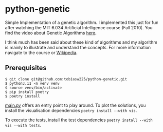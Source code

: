 # python-genetic

Simple Implementation of a genetic algorithm. I implemented this just for fun after watching the MIT 6.034 Artificial Intelligence course (Fall 2010). You find the video about Genetic Algorithms [here](https://www.youtube.com/watch?v=kHyNqSnzP8Y&list=PLUl4u3cNGP63gFHB6xb-kVBiQHYe_4hSi&index=15&t=0s).

I think much has been said about these kind of algorithms and my algorithm is mainly to illustrate and understand the concepts. For more information navigate to the course or [Wikipedia](https://en.wikipedia.org/wiki/Genetic_algorithm).

## Prerequisites

```
$ git clone git@github.com:tobiasw225/python-genetic.git
$ python3.11 -m venv venv
$ source venv/bin/activate
$ pip install poetry
$ poetry install
```

[main.py](main.py) offers an entry point to play around. 
To plot the solutions, you install the visualisation dependencies `poetry install --with vis`.

To execute the tests, install the test dependencies `poetry install --with vis --with tests`.
